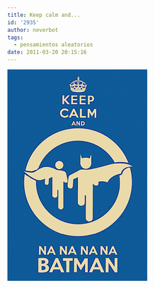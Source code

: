 ```yaml
---
title: Keep calm and...
id: '2935'
author: neverbot
tags:
  - pensamientos aleatorios
date: 2011-03-20 20:15:16
---
```


![batman.png](./keep-calm-and/batman.png)